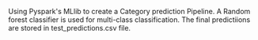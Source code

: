 Using Pyspark's MLlib to create a Category prediction Pipeline. 
A Random forest classifier is used for multi-class classification. 
The final predictiions are stored in test_predictions.csv file. 
